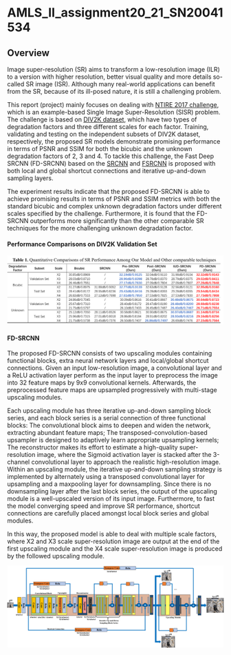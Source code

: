 # AMLS_II_assignment20_21_SN20041534

## Overview

Image super-resolution (SR) aims to transform a low-resolution image (ILR) to a version with higher resolution, better visual quality and more details so-called SR image (ISR). Although many real-world applications can benefit from the SR, because of its ill-posed nature, it is still a challenging problem. 

This report (project) mainly focuses on dealing with [NTIRE 2017 challenge](https://data.vision.ee.ethz.ch/cvl/ntire17//), which is an example-based Single Image Super-Resolution (SISR) problem. The challenge is based on [DIV2K dataset](https://data.vision.ee.ethz.ch/cvl/DIV2K/), which have two types of degradation factors and three different scales for each factor. Training, validating and testing on the independent subsets of DIV2K dataset, respectively, the proposed SR models demonstrate promising performance in terms of PSNR and SSIM for both the bicubic and the unknown degradation factors of 2, 3 and 4. To tackle this challenge, the Fast Deep SRCNN (FD-SRCNN) based on the [SRCNN](https://link.springer.com/content/pdf/10.1007%2F978-3-319-10593-2_13.pdf) and [FSRCNN](https://link.springer.com/content/pdf/10.1007%2F978-3-319-46475-6_25.pdf) is proposed with both local and global shortcut connections and iterative up-and-down sampling layers. 

The experiment results indicate that the proposed FD-SRCNN is able to achieve promising results in terms of PSNR and SSIM metrics with both the standard bicubic and complex unknown degradation factors under different scales specified by the challenge. Furthermore, it is found that the FD-SRCNN outperforms more significantly than the other comparable SR techniques for the more challenging unknown degradation factor.

#### Performance Comparisons on DIV2K Validation Set

<div align=center><img src=https://github.com/JianqiaoMao/AMLS_II_assignment20_21_SN20041534/blob/main/demo/performance_table.png width=1000 /></div>

#### FD-SRCNN

The proposed FD-SRCNN consists of two upscaling modules containing functional blocks, extra neural network layers and local/global shortcut connections. Given an input low-resolution image, a convolutional layer and a ReLU activation layer perform as the input layer to preprocess the image into 32 feature maps by 9x9 convolutional kernels. Afterwards, the preprocessed feature maps are upsampled progressively with multi-stage upscaling modules.

Each upscaling module has three iterative up-and-down sampling block series, and each block series is a serial connection of three functional blocks: The convolutional block aims to deepen and widen the network, extracting abundant feature maps; The transposed-convolution-based upsampler is designed to adaptively learn appropriate upsampling kernels; The reconstructor makes its effort to estimate a high-quality super-resolution image, where the Sigmoid activation layer is stacked after the 3-channel convolutional layer to approach the realistic high-resolution image. Within an upscaling module, the iterative up-and-down sampling strategy is implemented by alternately using a transposed convolutional layer for upsampling and a maxpooling layer for downsampling. Since there is no downsampling layer after the last block series, the output of the upscaling module is a well-upscaled version of its input image. Furthermore, to fast the model converging speed and improve SR performance, shortcut connections are carefully placed amongst local block series and global modules. 

In this way, the proposed model is able to deal with multiple scale factors, where X2 and X3 scale super-resolution image are output at the end of the first upscaling module and the X4 scale super-resolution image is produced by the followed upscaling module.

<div align=center><img src=https://github.com/JianqiaoMao/AMLS_II_assignment20_21_SN20041534/blob/main/demo/FD-SRCNN.png width=1000 /></div>

